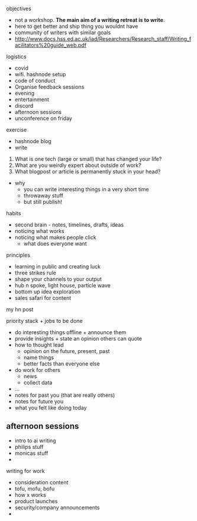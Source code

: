 objectives
- not a workshop. **The main aim of a writing retreat is to write**.
- here to get better and ship thing you wouldnt have
- community of writers with similar goals
- http://www.docs.hss.ed.ac.uk/iad/Researchers/Research_staff/Writing_facilitators%20guide_web.pdf

logistics 
- covid 
- wifi. hashnode setup
- code of conduct
- Organise feedback sessions
- evening
- entertainment
- discord
- afternoon sessions
- unconference on friday


exercise
- hashnode blog
- write 
1. ​What is one tech (large or small) that has changed your life?
2. ​What are you weirdly expert about outside of work?
3. ​What blogpost or article is permanently stuck in your head? 
- why
	- you can write interesting things in a very short time
	- throwaway stuff
	- but still publish!


habits
- second brain - notes, timelines, drafts, ideas
- noticing what works
- noticing what makes people click
	- what does everyone want

principles 
- learning in public and creating luck
- three strikes rule
- shape your channels to your output
- hub n spoke, light house, particle wave
- bottom up idea exploration
- sales safari for content

my hn post

priority stack + jobs to be done
- do interesting things offline + announce them
- provide insights + state an opinion others can quote 
- how to thought lead
	- opinion on the future, present, past
	- name things
	- better facts than everyone else
- do work for others
	- news
	- collect data
- …
- notes for past you (that are really others)
- notes for future you
- what you felt like doing today


## afternoon sessions
- intro to ai writing
- philips stuff
- monicas stuff
- 

writing for work
- consideration content
- tofu, mofu, bofu
- how x works
- product launches
- security/company announcements
- 